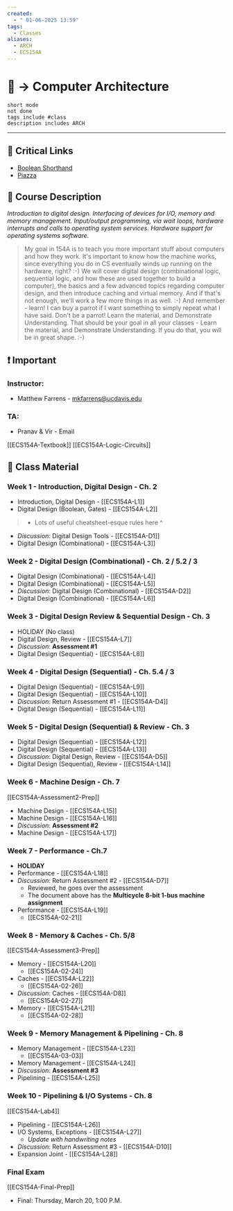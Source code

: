 ```yaml
---
created:
  - " 01-06-2025 13:59"
tags:
  - Classes
aliases:
  - ARCH
  - ECS154A
---
```


# 📗 -> Computer Architecture
```tasks
short mode
not done
tags include #class
description includes ARCH
```
---
## 🔗 Critical Links
- [Boolean Shorthand](https://forum.allaboutcircuits.com/attachments/logic_boolean_k_map-pdf.18)
- [Piazza](https://piazza.com/class/m1hdbmov5q43lg)

## 🔶 Course Description
*Introduction to digital design. Interfacing of devices for I/O, memory and memory management. Input/output programming, via wait loops, hardware interrupts and calls to operating system services. Hardware support for operating systems software.*

> My goal in 154A is to teach you more important stuff about computers and how they work.  It's important to know how the machine works, since everything you do in CS eventually winds up running on the hardware, right?  :-)
> We will cover digital design (combinational logic, sequential logic, and how these are used together to build a computer), the basics and a few advanced topics regarding computer design, and then introduce caching and virtual memory.  And if that's not enough, we'll work a few more things in as well.  :-)
> And remember - learn!  I can buy a parrot if I want something to simply repeat what I have said.  Don't be a parrot!  Learn the material, and Demonstrate Understanding.  That should be your goal in all your classes - Learn the material, and Demonstrate Understanding.  If you do that, you will be in great shape.  :-)



## ❗ Important
### Instructor: 
- Matthew Farrens - [mkfarrens@ucdavis.edu](mkfarrens@ucdavis.edu)
### TA: 
- Pranav & Vir - Email


[[ECS154A-Textbook]]
[[ECS154A-Logic-Circuits]]

## 📄 Class Material
### Week 1 - Introduction, Digital Design - Ch. 2
- Introduction, Digital Design - [[ECS154A-L1]]
- Digital Design (Boolean, Gates) - [[ECS154A-L2]] 
> 	- Lots of useful cheatsheet-esque rules here ^
- *Discussion*: Digital Design Tools - [[ECS154A-D1]]
- Digital Design (Combinational) - [[ECS154A-L3]]

### Week 2 - Digital Design (Combinational) - Ch. 2 / 5.2 / 3
- Digital Design (Combinational) - [[ECS154A-L4]]
- Digital Design (Combinational) - [[ECS154A-L5]]
- *Discussion*: Digital Design (Combinational) - [[ECS154A-D2]]
- Digital Design (Combinational) - [[ECS154A-L6]]

### Week 3 - Digital Design Review & Sequential Design - Ch. 3
- HOLIDAY (No class)  
- Digital Design, Review - [[ECS154A-L7]]
- *Discussion*: **Assessment #1**
- Digital Design (Sequential) - [[ECS154A-L8]]

### Week 4 - Digital Design (Sequential) - Ch. 5.4 / 3
- Digital Design (Sequential) - [[ECS154A-L9]]
- Digital Design (Sequential) - [[ECS154A-L10]]
- *Discussion*: Return Assessment #1 - [[ECS154A-D4]]
- Digital Design (Sequential) - [[ECS154A-L11]]

### Week 5 - Digital Design (Sequential) & Review - Ch. 3
- Digital Design (Sequential) - [[ECS154A-L12]]
- Digital Design (Sequential) - [[ECS154A-L13]]
- *Discussion*: Digital Design, Review - [[ECS154A-D5]]
- Digital Design (Sequential), Review - [[ECS154A-L14]]

### Week 6 - Machine Design - Ch. 7
[[ECS154A-Assessment2-Prep]]
- Machine Design - [[ECS154A-L15]]
- Machine Design - [[ECS154A-L16]]
- *Discussion*: **Assessment #2**
- Machine Design - [[ECS154A-L17]]

### Week 7 - Performance - Ch.7
- **HOLIDAY** 
- Performance - [[ECS154A-L18]]
- *Discussion*: Return Assessment #2 - [[ECS154A-D7]]
	- Reviewed, he goes over the assessment
	- The document above has the **Multicycle 8-bit 1-bus machine assignment**
- Performance - [[ECS154A-L19]]
	- [[ECS154A-02-21]]

### Week 8 - Memory & Caches - Ch. 5/8
[[ECS154A-Assessment3-Prep]]
- Memory - [[ECS154A-L20]]
	- [[ECS154A-02-24]]
- Caches - [[ECS154A-L22]]
	- [[ECS154A-02-26]]
- *Discussion*: Caches - [[ECS154A-D8]]
	- [[ECS154A-02-27]]
- Memory - [[ECS154A-L21]]
	- [[ECS154A-02-28]]

### Week 9 - Memory Management & Pipelining - Ch. 8
- Memory Management - [[ECS154A-L23]]
	- [[ECS154A-03-03]]
- Memory Management - [[ECS154A-L24]]
- *Discussion*: **Assessment #3** 
- Pipelining - [[ECS154A-L25]]

### Week 10 - Pipelining & I/O Systems - Ch. 8
[[ECS154A-Lab4]]
- Pipelining - [[ECS154A-L26]]
- I/O Systems, Exceptions - [[ECS154A-L27]]
	- *Update with handwriting notes*
- *Discussion*: Return Assessment #3 - [[ECS154A-D10]]
- Expansion Joint - [[ECS154A-L28]]

### Final Exam
[[ECS154A-Final-Prep]]

- Final: Thursday, March 20, 1:00 P.M.




